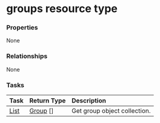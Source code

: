 # groups resource type



### Properties
None

### Relationships
None


### Tasks

| Task		   | Return Type	|Description|
|:---------------|:--------|:----------|
|[List](../api/group_list.md) | [Group](group.md) [] |Get group object collection. |

<!-- uuid: b8058b30-b216-41a0-aa7b-00cdce4a9b2e
2015-10-12 21:30:00 UTC -->